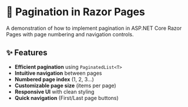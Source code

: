 # 📄 Pagination in Razor Pages

A demonstration of how to implement pagination in ASP.NET Core Razor Pages with page numbering and navigation controls.

## ✨ Features

- **Efficient pagination** using `PaginatedList<T>`
- **Intuitive navigation** between pages
- **Numbered page index** (1, 2, 3...)
- **Customizable page size** (items per page)
- **Responsive UI** with clean styling
- **Quick navigation** (First/Last page buttons)
